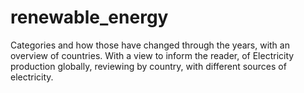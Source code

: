 # renewable_energy
Categories and how those have changed through the years, with an overview of countries. With a view to inform the reader, of Electricity production globally, reviewing by country, with different sources of electricity.
